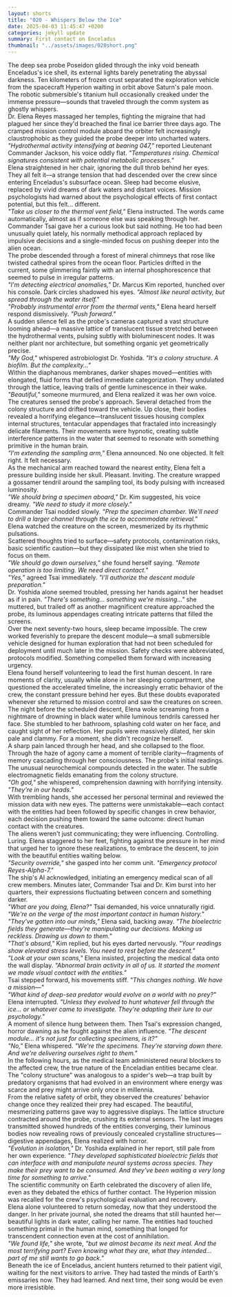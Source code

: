 ```yaml
---
layout: shorts
title: "020 - Whispers Below the Ice"
date: 2025-04-03 11:45:47 +0200
categories: jekyll update
summary: First contact on Enceladus
thumbnail: "../assets/images/020short.png"
---
```


The deep sea probe Poseidon glided through the inky void beneath Enceladus's ice shell, its external lights barely penetrating the abyssal darkness. Ten kilometers of frozen crust separated the exploration vehicle from the spacecraft Hyperion waiting in orbit above Saturn's pale moon. The robotic submersible's titanium hull occasionally creaked under the immense pressure—sounds that traveled through the comm system as ghostly whispers.<br>
Dr. Elena Reyes massaged her temples, fighting the migraine that had plagued her since they'd breached the final ice barrier three days ago. The cramped mission control module aboard the orbiter felt increasingly claustrophobic as they guided the probe deeper into uncharted waters.<br>
_"Hydrothermal activity intensifying at bearing 047,"_ reported Lieutenant Commander Jackson, his voice oddly flat. _"Temperatures rising. Chemical signatures consistent with potential metabolic processes."_<br>
Elena straightened in her chair, ignoring the dull throb behind her eyes. They all felt it—a strange tension that had descended over the crew since entering Enceladus's subsurface ocean. Sleep had become elusive, replaced by vivid dreams of dark waters and distant voices. Mission psychologists had warned about the psychological effects of first contact potential, but this felt... different.<br>
_"Take us closer to the thermal vent field,"_ Elena instructed. The words came automatically, almost as if someone else was speaking through her.<br>
Commander Tsai gave her a curious look but said nothing. He too had been unusually quiet lately, his normally methodical approach replaced by impulsive decisions and a single-minded focus on pushing deeper into the alien ocean.<br>
The probe descended through a forest of mineral chimneys that rose like twisted cathedral spires from the ocean floor. Particles drifted in the current, some glimmering faintly with an internal phosphorescence that seemed to pulse in irregular patterns.<br>
_"I'm detecting electrical anomalies,"_ Dr. Marcus Kim reported, hunched over his console. Dark circles shadowed his eyes. _"Almost like neural activity, but spread through the water itself."_<br>
_"Probably instrumental error from the thermal vents,"_ Elena heard herself respond dismissively. _"Push forward."_<br>
A sudden silence fell as the probe's cameras captured a vast structure looming ahead—a massive lattice of translucent tissue stretched between the hydrothermal vents, pulsing subtly with bioluminescent nodes. It was neither plant nor architecture, but something organic yet geometrically precise.<br>
_"My God,"_ whispered astrobiologist Dr. Yoshida. _"It's a colony structure. A biofilm. But the complexity..."_<br>
Within the diaphanous membranes, darker shapes moved—entities with elongated, fluid forms that defied immediate categorization. They undulated through the lattice, leaving trails of gentle luminescence in their wake.<br>
_"Beautiful,"_ someone murmured, and Elena realized it was her own voice.<br>
The creatures sensed the probe's approach. Several detached from the colony structure and drifted toward the vehicle. Up close, their bodies revealed a horrifying elegance—translucent tissues housing complex internal structures, tentacular appendages that fractaled into increasingly delicate filaments. Their movements were hypnotic, creating subtle interference patterns in the water that seemed to resonate with something primitive in the human brain.<br>
_"I'm extending the sampling arm,"_ Elena announced. No one objected. It felt right. It felt necessary.<br>
As the mechanical arm reached toward the nearest entity, Elena felt a pressure building inside her skull. Pleasant. Inviting. The creature wrapped a gossamer tendril around the sampling tool, its body pulsing with increased luminosity.<br>
_"We should bring a specimen aboard,"_ Dr. Kim suggested, his voice dreamy. _"We need to study it more closely."_<br>
Commander Tsai nodded slowly. _"Prep the specimen chamber. We'll need to drill a larger channel through the ice to accommodate retrieval."_<br>
Elena watched the creature on the screen, mesmerized by its rhythmic pulsations.<br> Scattered thoughts tried to surface—safety protocols, contamination risks, basic scientific caution—but they dissipated like mist when she tried to focus on them.<br>
_"We should go down ourselves,"_ she found herself saying. _"Remote operation is too limiting. We need direct contact."_<br>
_"Yes,"_ agreed Tsai immediately. _"I'll authorize the descent module preparation."_<br>
Dr. Yoshida alone seemed troubled, pressing her hands against her headset as if in pain. _"There's something... something we're missing..."_ she muttered, but trailed off as another magnificent creature approached the probe, its luminous appendages creating intricate patterns that filled the screens.<br>
Over the next seventy-two hours, sleep became impossible. The crew worked feverishly to prepare the descent module—a small submersible vehicle designed for human exploration that had not been scheduled for deployment until much later in the mission. Safety checks were abbreviated, protocols modified. Something compelled them forward with increasing urgency.<br>
Elena found herself volunteering to lead the first human descent. In rare moments of clarity, usually while alone in her sleeping compartment, she questioned the accelerated timeline, the increasingly erratic behavior of the crew, the constant pressure behind her eyes. But these doubts evaporated whenever she returned to mission control and saw the creatures on screen.<br>
The night before the scheduled descent, Elena woke screaming from a nightmare of drowning in black water while luminous tendrils caressed her face. She stumbled to her bathroom, splashing cold water on her face, and caught sight of her reflection. Her pupils were massively dilated, her skin pale and clammy. For a moment, she didn't recognize herself.<br>
A sharp pain lanced through her head, and she collapsed to the floor. Through the haze of agony came a moment of terrible clarity—fragments of memory cascading through her consciousness. The probe's initial readings. The unusual neurochemical compounds detected in the water. The subtle electromagnetic fields emanating from the colony structure.<br>
_"Oh god,"_ she whispered, comprehension dawning with horrifying intensity. _"They're in our heads."_<br>
With trembling hands, she accessed her personal terminal and reviewed the mission data with new eyes. The patterns were unmistakable—each contact with the entities had been followed by specific changes in crew behavior, each decision pushing them toward the same outcome: direct human contact with the creatures.<br>
The aliens weren't just communicating; they were influencing. Controlling. Luring.
Elena staggered to her feet, fighting against the pressure in her mind that urged her to ignore these realizations, to embrace the descent, to join with the beautiful entities waiting below.<br>
_"Security override,"_ she gasped into her comm unit. _"Emergency protocol Reyes-Alpha-7."_<br>
The ship's AI acknowledged, initiating an emergency medical scan of all crew members. Minutes later, Commander Tsai and Dr. Kim burst into her quarters, their expressions fluctuating between concern and something darker.<br>
_"What are you doing, Elena?"_ Tsai demanded, his voice unnaturally rigid. _"We're on the verge of the most important contact in human history."_<br>
_"They've gotten into our minds,"_ Elena said, backing away. _"The bioelectric fields they generate—they're manipulating our decisions. Making us reckless. Drawing us down to them."_<br>
_"That's absurd,"_ Kim replied, but his eyes darted nervously. _"Your readings show elevated stress levels. You need to rest before the descent."_<br>
_"Look at your own scans,"_ Elena insisted, projecting the medical data onto the wall display. _"Abnormal brain activity in all of us. It started the moment we made visual contact with the entities."_<br>
Tsai stepped forward, his movements stiff. _"This changes nothing. We have a mission—"_<br>
_"What kind of deep-sea predator would evolve on a world with no prey?"_ Elena interrupted. _"Unless they evolved to hunt whatever fell through the ice... or whatever came to investigate. They're adapting their lure to our psychology."_<br>
A moment of silence hung between them. Then Tsai's expression changed, horror dawning as he fought against the alien influence. _"The descent module... it's not just for collecting specimens, is it?"_<br>
_"No,"_ Elena whispered. _"We're the specimens. They're starving down there. And we're delivering ourselves right to them."_<br>
In the following hours, as the medical team administered neural blockers to the affected crew, the true nature of the Enceladian entities became clear. The "colony structure" was analogous to a spider's web—a trap built by predatory organisms that had evolved in an environment where energy was scarce and prey might arrive only once in millennia.<br>
From the relative safety of orbit, they observed the creatures' behavior change once they realized their prey had escaped. The beautiful, mesmerizing patterns gave way to aggressive displays. The lattice structure contracted around the probe, crushing its external sensors. The last images transmitted showed hundreds of the entities converging, their luminous bodies now revealing rows of previously concealed crystalline structures—digestive appendages, Elena realized with horror.<br>
_"Evolution in isolation,"_ Dr. Yoshida explained in her report, still pale from her own experience. _"They developed sophisticated bioelectric fields that can interface with and manipulate neural systems across species. They make their prey want to be consumed. And they've been waiting a very long time for something to arrive."_<br>
The scientific community on Earth celebrated the discovery of alien life, even as they debated the ethics of further contact. The Hyperion mission was recalled for the crew's psychological evaluation and recovery.<br>
Elena alone volunteered to return someday, now that they understood the danger. In her private journal, she noted the dreams that still haunted her—beautiful lights in dark water, calling her name. The entities had touched something primal in the human mind, something that longed for transcendent connection even at the cost of annihilation.<br>
_"We found life,"_ she wrote, _"but we almost became its next meal. And the most terrifying part? Even knowing what they are, what they intended... part of me still wants to go back."_<br>
Beneath the ice of Enceladus, ancient hunters returned to their patient vigil, waiting for the next visitors to arrive. They had tasted the minds of Earth's emissaries now. They had learned. And next time, their song would be even more irresistible.<br>
